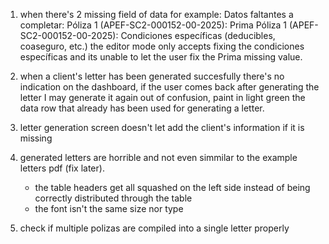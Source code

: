 1. when there's 2 missing field of data for example:
   Datos faltantes a completar:
   Póliza 1 (APEF-SC2-000152-00-2025): Prima
   Póliza 1 (APEF-SC2-000152-00-2025): Condiciones específicas (deducibles, coaseguro, etc.)
   the editor mode only accepts fixing the condiciones específicas and its unable to let the user fix the Prima missing value.

2. when a client's letter has been generated succesfully there's no indication on the dashboard, if the user comes back after generating the letter I may generate it again out of confusion, paint in light green the data row that already has been used for generating a letter.

3. letter generation screen doesn't let add the client's information if it is missing

4. generated letters are horrible and not even simmilar to the example letters pdf (fix later).

    - the table headers get all squashed on the left side instead of being correctly distributed through the table
    - the font isn't the same size nor type

5. check if multiple polizas are compiled into a single letter properly

